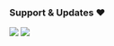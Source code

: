 ### Support & Updates ❤️

<a href="https://t.me/Te_AlFaA"><img src="https://img.shields.io/badge/Join-Group%20Support-blue.svg?style=for-the-badge&logo=Telegram"></a> <a href="https://t.me/so_alfaa"><img src="https://img.shields.io/badge/Join-Updates%20Channel-blue.svg?style=for-the-badge&logo=Telegram"></a>

